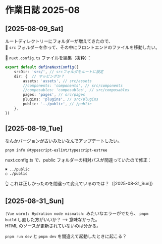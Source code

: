 # 作業日誌 2025-08

## [2025-08-09_Sat]

ルートディレクトリーにフォルダーが増えてきたので、  
📁 `src` フォルダーを作って、その中にフロントエンドのファイルを移動したい。  

📄 `nuxt.config.ts` ファイルを編集（抜粋）：  

```ts
export default defineNuxtConfig({
    srcDir: 'src/', // srcフォルダをルートに設定
    dir: {  // マッピングか？
        assets: 'assets', // src/assets
        //components: 'components', // src/components
        //composables: 'composables', // src/composables
        pages: 'pages', // src/pages
        plugins: 'plugins', // src/plugins
        public: '../public', // /public
    },
})
```

## [2025-08-19_Tue]

なんかバージョンが古いみたいなんでアップデートしたい。  

```shell
pnpm info @typescript-eslint/typescript-estree
```

nuxt.config.ts で、public フォルダーの相対パスが間違っていたので修正：  

```
✖ ../public
○ ./public
```

👆 これは正しかったのを間違って変えているのでは？（[2025-08-31_Sun]）  


## [2025-08-31_Sun]

`[Vue warn]: Hydration node mismatch:` みたいなエラーがでたら、 `pnpm build` し直した方がいいか？ --> 意味なかった。  
HTML のソースが更新されていないのは分かる。  

`pnpm run dev` と `pnpm dev` を間違えて起動したときに起こる？  
